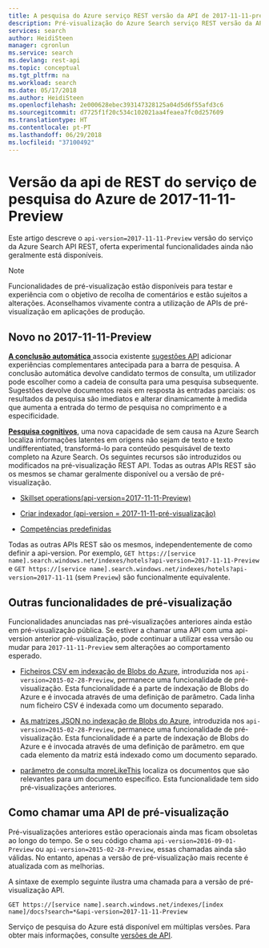 ```yaml
---
title: A pesquisa do Azure serviço REST versão da API de 2017-11-11-pré-visualização | Microsoft Docs
description: Pré-visualização do Azure Search serviço REST versão da API de 2017-11-11-inclui funcionalidades experimental como sinónimos e moreLikeThis pesquisas.
services: search
author: HeidiSteen
manager: cgronlun
ms.service: search
ms.devlang: rest-api
ms.topic: conceptual
ms.tgt_pltfrm: na
ms.workload: search
ms.date: 05/17/2018
ms.author: HeidiSteen
ms.openlocfilehash: 2e000628ebec393147328125a04d5d6f55afd3c6
ms.sourcegitcommit: d7725f1f20c534c102021aa4feaea7fc0d257609
ms.translationtype: HT
ms.contentlocale: pt-PT
ms.lasthandoff: 06/29/2018
ms.locfileid: "37100492"
---
```

# <a name="azure-search-service-rest-api-version-2017-11-11-preview"></a>Versão da api de REST do serviço de pesquisa do Azure de 2017-11-11-Preview
Este artigo descreve o `api-version=2017-11-11-Preview` versão do serviço da Azure Search API REST, oferta experimental funcionalidades ainda não geralmente está disponíveis.

> [!NOTE]
> Funcionalidades de pré-visualização estão disponíveis para testar e experiência com o objetivo de recolha de comentários e estão sujeitos a alterações. Aconselhamos vivamente contra a utilização de APIs de pré-visualização em aplicações de produção.


## <a name="new-in-2017-11-11-preview"></a>Novo no 2017-11-11-Preview

[**A conclusão automática** ](search-autocomplete-tutorial.md) associa existente [sugestões API](https://docs.microsoft.com/rest/api/searchservice/suggestions) adicionar experiências complementares antecipada para a barra de pesquisa. A conclusão automática devolve candidato termos de consulta, um utilizador pode escolher como a cadeia de consulta para uma pesquisa subsequente. Sugestões devolve documentos reais em resposta às entradas parciais: os resultados da pesquisa são imediatos e alterar dinamicamente à medida que aumenta a entrada do termo de pesquisa no comprimento e a especificidade.

[**Pesquisa cognitivos**](cognitive-search-concept-intro.md), uma nova capacidade de sem causa na Azure Search localiza informações latentes em origens não sejam de texto e texto undifferentiated, transformá-lo para conteúdo pesquisável de texto completo na Azure Search. Os seguintes recursos são introduzidos ou modificados na pré-visualização REST API. Todas as outras APIs REST são os mesmos se chamar geralmente disponível ou a versão de pré-visualização.

+ [Skillset operations(api-version=2017-11-11-Preview)](https://docs.microsoft.com/rest/api/searchservice/skillset-operations)

+ [Criar indexador (api-version = 2017-11-11-pré-visualização)](https://docs.microsoft.com/rest/api/searchservice/create-indexer)

+ [Competências predefinidas](cognitive-search-predefined-skills.md)

Todas as outras APIs REST são os mesmos, independentemente de como definir a api-version. Por exemplo, `GET https://[service name].search.windows.net/indexes/hotels?api-version=2017-11-11-Preview` e `GET https://[service name].search.windows.net/indexes/hotels?api-version=2017-11-11` (sem `Preview`) são funcionalmente equivalente.

## <a name="other-preview-features"></a>Outras funcionalidades de pré-visualização

Funcionalidades anunciadas nas pré-visualizações anteriores ainda estão em pré-visualização pública. Se estiver a chamar uma API com uma api-version anterior pré-visualização, pode continuar a utilizar essa versão ou mudar para `2017-11-11-Preview` sem alterações ao comportamento esperado.

+ [Ficheiros CSV em indexação de Blobs do Azure](search-howto-index-csv-blobs.md), introduzida nos `api-version=2015-02-28-Preview`, permanece uma funcionalidade de pré-visualização. Esta funcionalidade é a parte de indexação de Blobs do Azure e é invocada através de uma definição de parâmetro. Cada linha num ficheiro CSV é indexada como um documento separado.

+ [As matrizes JSON no indexação de Blobs do Azure](search-howto-index-json-blobs.md), introduzida nos `api-version=2015-02-28-Preview`, permanece uma funcionalidade de pré-visualização. Esta funcionalidade é a parte de indexação de Blobs do Azure e é invocada através de uma definição de parâmetro. em que cada elemento da matriz está indexado como um documento separado.

+ [parâmetro de consulta moreLikeThis](search-more-like-this.md) localiza os documentos que são relevantes para um documento específico. Esta funcionalidade tem sido pré-visualizações anteriores. 


## <a name="how-to-call-a-preview-api"></a>Como chamar uma API de pré-visualização

Pré-visualizações anteriores estão operacionais ainda mas ficam obsoletas ao longo do tempo. Se o seu código chama `api-version=2016-09-01-Preview` ou `api-version=2015-02-28-Preview`, essas chamadas ainda são válidas. No entanto, apenas a versão de pré-visualização mais recente é atualizada com as melhorias. 

A sintaxe de exemplo seguinte ilustra uma chamada para a versão de pré-visualização API.

    GET https://[service name].search.windows.net/indexes/[index name]/docs?search=*&api-version=2017-11-11-Preview

Serviço de pesquisa do Azure está disponível em múltiplas versões. Para obter mais informações, consulte [versões de API](search-api-versions.md).

